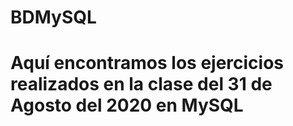 # BDMySQL
# Aquí encontramos los ejercicios realizados en la clase del 31 de Agosto del 2020 en MySQL
